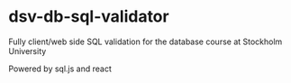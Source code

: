 # dsv-db-sql-validator
Fully client/web side SQL validation for the database course at Stockholm University

Powered by sql.js and react
